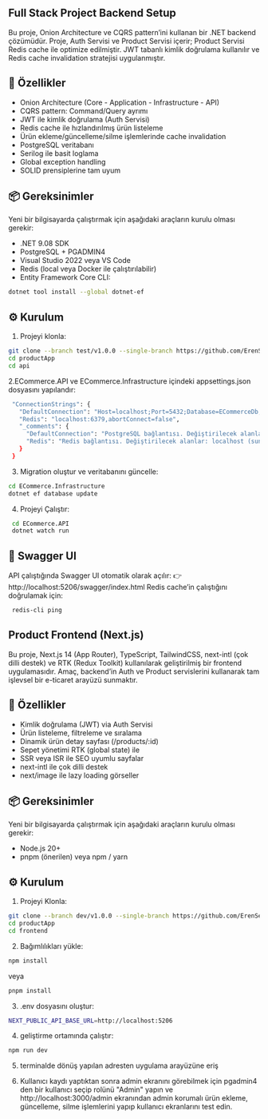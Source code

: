 ## Full Stack Project Backend Setup
Bu proje, Onion Architecture ve CQRS pattern’ini kullanan bir .NET backend çözümüdür.
Proje, Auth Servisi ve Product Servisi içerir; Product Servisi Redis cache ile optimize edilmiştir.
JWT tabanlı kimlik doğrulama kullanılır ve Redis cache invalidation stratejisi uygulanmıştır.

## 🚀 Özellikler

- Onion Architecture (Core - Application - Infrastructure - API)
- CQRS pattern: Command/Query ayrımı
- JWT ile kimlik doğrulama (Auth Servisi)
- Redis cache ile hızlandırılmış ürün listeleme
- Ürün ekleme/güncelleme/silme işlemlerinde cache invalidation
- PostgreSQL veritabanı
- Serilog ile basit loglama
- Global exception handling
- SOLID prensiplerine tam uyum
  
## 📦 Gereksinimler

Yeni bir bilgisayarda çalıştırmak için aşağıdaki araçların kurulu olması gerekir:
- .NET 9.08 SDK
- PostgreSQL + PGADMIN4 
- Visual Studio 2022 veya VS Code
- Redis (local veya Docker ile çalıştırılabilir)
- Entity Framework Core CLI:
 ```bash
dotnet tool install --global dotnet-ef
```

## ⚙️ Kurulum

1. Projeyi klonla:
 ```bash
git clone --branch test/v1.0.0 --single-branch https://github.com/ErenSeven/productApp.git
cd productApp
cd api
```
2.ECommerce.API ve ECommerce.Infrastructure içindeki appsettings.json dosyasını yapılandır:
 ```bash
  "ConnectionStrings": {
    "DefaultConnection": "Host=localhost;Port=5432;Database=ECommerceDb;Username=postgres;Password=1234",
    "Redis": "localhost:6379,abortConnect=false",
    "_comments": {
      "DefaultConnection": "PostgreSQL bağlantısı. Değiştirilecek alanlar: Host (sunucu adresi), Port (PostgreSQL portu), Database (veritabanı adı), Username (kullanıcı adı), Password (şifre)",
      "Redis": "Redis bağlantısı. Değiştirilecek alanlar: localhost (sunucu adresi), port (6379 varsayılan). abortConnect=false, bağlantı hatasında uygulamanın başlatılmasını sağlar"
    }
  }
```
3. Migration oluştur ve veritabanını güncelle:
 ```bash
cd ECommerce.Infrastructure
dotnet ef database update
```
4. Projeyi Çalıştır:
 ```bash
  cd ECommerce.API
  dotnet watch run
```
## 📖 Swagger UI

API çalıştığında Swagger UI otomatik olarak açılır:
👉 http://localhost:5206/swagger/index.html
Redis cache’in çalıştığını doğrulamak için:
 ```bash
  redis-cli ping
```
## Product Frontend (Next.js)
Bu proje, Next.js 14 (App Router), TypeScript, TailwindCSS, next-intl (çok dilli destek) ve RTK (Redux Toolkit) kullanılarak geliştirilmiş bir frontend uygulamasıdır.
Amaç, backend’in Auth ve Product servislerini kullanarak tam işlevsel bir e-ticaret arayüzü sunmaktır.

## 🚀 Özellikler

- Kimlik doğrulama (JWT) via Auth Servisi
- Ürün listeleme, filtreleme ve sıralama
- Dinamik ürün detay sayfası (/products/:id)
- Sepet yönetimi RTK (global state) ile
- SSR veya ISR ile SEO uyumlu sayfalar
- next-intl ile çok dilli destek
- next/image ile lazy loading görseller

## 📦 Gereksinimler

Yeni bir bilgisayarda çalıştırmak için aşağıdaki araçların kurulu olması gerekir:
- Node.js 20+
- pnpm (önerilen) veya npm / yarn

## ⚙️ Kurulum

1. Projeyi Klonla:
 ```bash
git clone --branch dev/v1.0.0 --single-branch https://github.com/ErenSeven/productApp.git
 cd productApp
 cd frontend
```
2. Bağımlılıkları yükle:
 ```bash
npm install
```
veya
 ```bash
pnpm install
```
3. .env dosyasını oluştur:
 ```bash
NEXT_PUBLIC_API_BASE_URL=http://localhost:5206
```
4. geliştirme ortamında çalıştır:
 ```bash
 npm run dev
```
5. terminalde dönüş yapılan adresten uygulama arayüzüne eriş

6. Kullanıcı kaydı yaptıktan sonra admin ekranını görebilmek için pgadmin4 den bir kullanıcı seçip rolünü "Admin" yapın ve http://localhost:3000/admin ekranından admin korumalı ürün ekleme, güncelleme, silme işlemlerini yapıp kullanıcı ekranlarını test edin.
